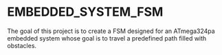 # EMBEDDED_SYSTEM_FSM
The goal of this project is to create a FSM designed for an ATmega324pa embedded system whose goal is to travel a predefined path filled with obstacles.
